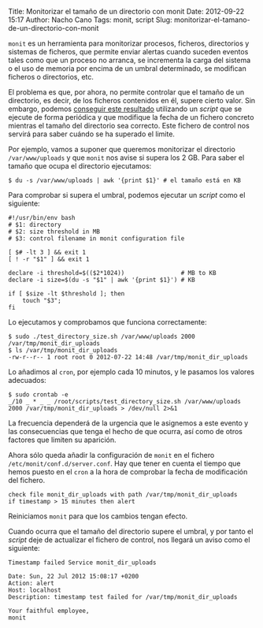 Title: Monitorizar el tamaño de un directorio con monit
Date: 2012-09-22 15:17
Author: Nacho Cano
Tags: monit, script
Slug: monitorizar-el-tamano-de-un-directorio-con-monit

`monit` es un herramienta para monitorizar procesos, ficheros,
directorios y sistemas de ficheros, que permite enviar alertas cuando
suceden eventos tales como que un proceso no arranca, se incrementa la
carga del sistema o el uso de memoria por encima de un umbral
determinado, se modifican ficheros o directorios, etc.

El problema es que, por ahora, no permite controlar que el tamaño de un
directorio, es decir, de los ficheros contenidos en él, supere cierto
valor. Sin embargo, podemos [conseguir este resultado][] utilizando un
_script_ que se ejecute de forma periódica y que modifique la fecha de
un fichero concreto mientras el tamaño del directorio sea correcto. Este
fichero de control nos servirá para saber cuándo se ha superado el
limite.

Por ejemplo, vamos a suponer que queremos monitorizar el directorio
`/var/www/uploads` y que `monit` nos avise si supera los 2 GB. Para
saber el tamaño que ocupa el directorio ejecutamos:

    $ du -s /var/www/uploads | awk '{print $1}' # el tamaño está en KB

Para comprobar si supera el umbral, podemos ejecutar un _script_ como el
siguiente:

    #!/usr/bin/env bash
    # $1: directory
    # $2: size threshold in MB
    # $3: control filename in monit configuration file

    [ $# -lt 3 ] && exit 1
    [ ! -r "$1" ] && exit 1

    declare -i threshold=$(($2*1024))                # MB to KB
    declare -i size=$(du -s "$1" | awk '{print $1}') # KB

    if [ $size -lt $threshold ]; then
        touch "$3";
    fi

Lo ejecutamos y comprobamos que funciona correctamente:

    $ sudo ./test_directory_size.sh /var/www/uploads 2000 /var/tmp/monit_dir_uploads
    $ ls /var/tmp/monit_dir_uploads
    -rw-r--r-- 1 root root 0 2012-07-22 14:48 /var/tmp/monit_dir_uploads

Lo añadimos al `cron`, por ejemplo cada 10 minutos, y le pasamos los
valores adecuados:

    $ sudo crontab -e
    _/10 _ * _ _ /root/scripts/test_directory_size.sh /var/www/uploads 2000 /var/tmp/monit_dir_uploads > /dev/null 2>&1

La frecuencia dependerá de la urgencia que le asignemos a este evento y
las consecuencias que tenga el hecho de que ocurra, así como de otros
factores que limiten su aparición.

Ahora sólo queda añadir la configuración de `monit` en el fichero
`/etc/monit/conf.d/server.conf`. Hay que tener en cuenta el tiempo que
hemos puesto en el `cron` a la hora de comprobar la fecha de
modificación del fichero.

    check file monit_dir_uploads with path /var/tmp/monit_dir_uploads
    if timestamp > 15 minutes then alert

Reiniciamos `monit` para que los cambios tengan efecto.

Cuando ocurra que el tamaño del directorio supere el umbral, y por tanto
el _script_ deje de actualizar el fichero de control, nos llegará un
aviso como el siguiente:

    Timestamp failed Service monit_dir_uploads

    Date: Sun, 22 Jul 2012 15:08:17 +0200
    Action: alert
    Host: localhost
    Description: timestamp test failed for /var/tmp/monit_dir_uploads

    Your faithful employee,
    monit

  [conseguir este resultado]: https://lists.gnu.org/archive/html/monit-general/2009-01/msg00023.html
    "conseguir este resultado"
